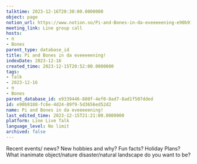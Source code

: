 ```yaml
---
talktime: 2023-12-16T20:30:00.0000000
object: page
notion_url: https://www.notion.so/Pi-and-Bones-in-da-eveeeeening-e90b9188fc6e4d2489f95d3656ed52d2
meeting_link: Line group call
hosts:
- π
- Bones
parent_type: database_id
title: Pi and Bones in da eveeeeening!
indexDate: 2023-12-16
created_time: 2023-12-15T20:52:00.0000000
tags:
- Talk
- 2023-12-16
- π
- Bones
parent_database_id: e9339446-880f-4ef0-8ad7-8ad1f507dded
id: e90b9188-fc6e-4d24-89f9-5d3656ed52d2
name: Pi and Bones in da eveeeeening!
last_edited_time: 2023-12-15T21:21:00.0000000
platform: Line Live Talk
language_level: No limit
archived: false
---
```



Recent events/ news?
New hobbies and why?
Fun facts? 
Holiday Plans?
What inanimate object/nature disaster/natural landscape do you want to be?
























